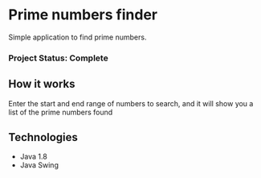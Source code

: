 # Prime numbers finder

Simple application to find prime numbers.

### Project Status: Complete

## How it works

Enter the start and end range of numbers to search, and it will show you a list of the prime numbers found

## Technologies
* Java 1.8
* Java Swing
